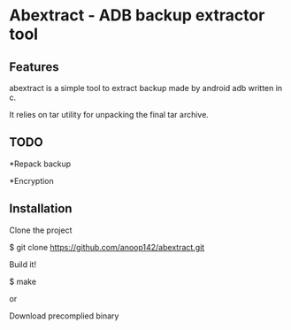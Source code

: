 # Abextract - ADB backup extractor tool

## Features
abextract is a simple tool to extract backup made by android adb written in c.

It relies on tar utility for  unpacking the final tar archive.

## TODO
*Repack backup

*Encryption
## Installation
Clone the project

$ git clone https://github.com/anoop142/abextract.git

Build it!

$ make

or

Download precomplied binary 
